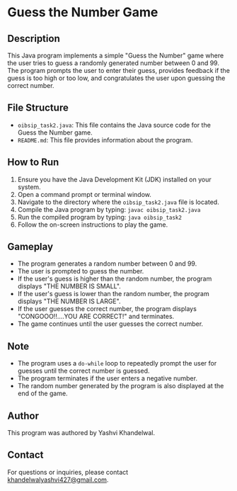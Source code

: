 # Guess the Number Game

## Description
This Java program implements a simple "Guess the Number" game where the user tries to guess a randomly generated number between 0 and 99. The program prompts the user to enter their guess, provides feedback if the guess is too high or too low, and congratulates the user upon guessing the correct number.

## File Structure
- `oibsip_task2.java`: This file contains the Java source code for the Guess the Number game.
- `README.md`: This file provides information about the program.

## How to Run
1. Ensure you have the Java Development Kit (JDK) installed on your system.
2. Open a command prompt or terminal window.
3. Navigate to the directory where the `oibsip_task2.java` file is located.
4. Compile the Java program by typing: `javac oibsip_task2.java`
5. Run the compiled program by typing: `java oibsip_task2`
6. Follow the on-screen instructions to play the game.

## Gameplay
- The program generates a random number between 0 and 99.
- The user is prompted to guess the number.
- If the user's guess is higher than the random number, the program displays "THE NUMBER IS SMALL".
- If the user's guess is lower than the random number, the program displays "THE NUMBER IS LARGE".
- If the user guesses the correct number, the program displays "CONGOOO!!....YOU ARE CORRECT!" and terminates.
- The game continues until the user guesses the correct number.

## Note
- The program uses a `do-while` loop to repeatedly prompt the user for guesses until the correct number is guessed.
- The program terminates if the user enters a negative number.
- The random number generated by the program is also displayed at the end of the game.

## Author
This program was authored by Yashvi Khandelwal.


## Contact
For questions or inquiries, please contact khandelwalyashvi427@gmail.com.

